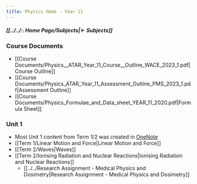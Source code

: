 ```yaml
---
title: Physics Home - Year 11
---
```


##### [[../../⌂ Home Page/Subjects|← Subjects]]

### Course Documents
- [[Course Documents/Physics__ATAR_Year_11_Course__Outline_WACE_2023_1.pdf|Course Outline]]
- [[Course Documents/Physics_ATAR_Year_11_Assessment_Outline_PMS_2023_1.pdf|Assessment Outline]]
- [[Course Documents/Physics_Formulae_and_Data_sheet_YEAR_11_2020.pdf|Formula Sheet]]

### Unit 1
- Most Unit 1 content from Term 1/2 was created in [OneNote](https://educationwaeduau-my.sharepoint.com/personal/ajay_bisnath_student_education_wa_edu_au/_layouts/OneNote.aspx?id=%2Fpersonal%2Fajay_bisnath_student_education_wa_edu_au%2FDocuments%2F2023%20Notes&wd=target%28Bajay%20Bapproved%20Notes%2FChemistry%20%F0%9F%A7%AA.one%7C44C03AFB-DBA4-40D6-9A57-FB2EBA28539B%2F%29)
- [[Term 1/Linear Motion and Force|Linear Motion and Force]]
- [[Term 2/Waves|Waves]]
- [[Term 2/Ionising Radiation and Nuclear Reactions|Ionising Radiation and Nuclear Reactions]]
	- [[../../Research Assignment - Medical Physics and Dosimetry|Research Assignment - Medical Physics and Dosimetry]]